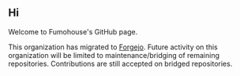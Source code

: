 ## Hi

Welcome to Fumohouse's GitHub page.

This organization has migrated to [Forgejo](https://git.seki.pw/Fumohouse). Future
activity on this organization will be limited to maintenance/bridging of
remaining repositories. Contributions are still accepted on bridged
repositories.
